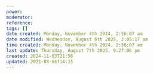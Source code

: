 ```yaml
---
power: 
moderator: 
reference: 
tags: []
date created: Monday, November 4th 2024, 2:56:07 am
date modified: Wednesday, August 6th 2025, 2:05:17 am
time created: Monday, November 4th 2024, 2:56:07 am
last update: Thursday, August 7th 2025, 9:27:06 pm
created: 2024-11-03T21:56
updated: 2025-08-06T14:15
---
```

